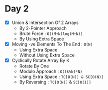 # Day 2
- [x] Union & Intersection Of 2 Arrays
    - By 2-Pointer Approach
    - Brute Force : ```O((M+N)log(M+N))```
    - By Using Extra Space
- [x] Moving -ve Elements To The End : ```O(N)```
  - Using Extra Space
  - Without Using Extra Space
- [x] Cyclically Rotate Array By K
    - Rotate By One
    - Modulo Approach : ``` O((k%N)*N) ```
    - Using Extra Space : ```TC[O(N)] & SC[O(N)]```
    - By Reversing : ```TC[O(N)]``` & ```SC[O(1)]```
